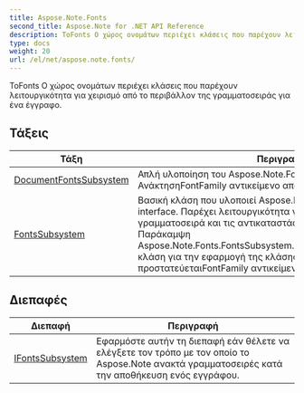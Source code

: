 ```yaml
---
title: Aspose.Note.Fonts
second_title: Aspose.Note for .NET API Reference
description: ΤοFonts Ο χώρος ονομάτων περιέχει κλάσεις που παρέχουν λειτουργικότητα για χειρισμό από το περιβάλλον της γραμματοσειράς για ένα έγγραφο.
type: docs
weight: 20
url: /el/net/aspose.note.fonts/
---
```

ΤοFonts Ο χώρος ονομάτων περιέχει κλάσεις που παρέχουν λειτουργικότητα για χειρισμό από το περιβάλλον της γραμματοσειράς για ένα έγγραφο.

## Τάξεις

| Τάξη | Περιγραφή |
| --- | --- |
| [DocumentFontsSubsystem](./documentfontssubsystem/) | Απλή υλοποίηση του Aspose.Note.Fonts.FontsSubsystem. ΑνάκτησηFontFamily αντικείμενο από το OS. |
| [FontsSubsystem](./fontssubsystem/) | Βασική κλάση που υλοποιεί Aspose.Note.Fonts.IFontsSubsystem interface. Παρέχει λειτουργικότητα για την προεπιλεγμένη γραμματοσειρά και τις αντικαταστάσεις γραμματοσειράς. Παράκαμψη Aspose.Note.Fonts.FontsSubsystem.FetchFontFontΕνεργοποιημένη κλάση για την εφαρμογή της κλάσης lountFamily που προστατεύεταιFontFamily αντικείμενο. |
## Διεπαφές

| Διεπαφή | Περιγραφή |
| --- | --- |
| [IFontsSubsystem](./ifontssubsystem/) | Εφαρμόστε αυτήν τη διεπαφή εάν θέλετε να ελέγξετε τον τρόπο με τον οποίο το Aspose.Note ανακτά γραμματοσειρές κατά την αποθήκευση ενός εγγράφου. |


